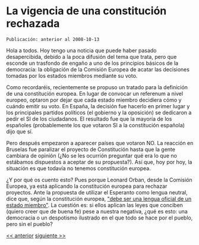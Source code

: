 # La vigencia de una constitución rechazada

`Publicación: anterior al 2008-10-13`

Hola a todos. Hoy tengo una noticia que puede haber pasado desapercibida, debido a la poca difusión del tema que trata, pero que esconde un trasfondo de engaño a uno de los principios básicos de la democracia: la obligación de la Comisión Europea de acatar las decisiones tomadas por los estados miembros mediante su voto.

Como recordaréis, recientemente se propuso un tratado para la definición de una constitución europea. En lugar de convocar un referenum a nivel europeo, optaron por dejar que cada estado miembro decidiera cómo y cuándo emitir su voto. En España, la decisión fue hacerlo en primer lugar y los principales partidos políticos (el gobierno y la oposición) se dedicaron a pedir el SI de los ciudadanos. El resultado fue que la mayoría de los españoles (probablemente los que votaron SI a la constitución española) dijo que sí.

Pero después empezaron a aparecer países que votaron NO. La reacción en Bruselas fue paralizar el proyecto de Constitución hasta que la gente cambiara de opinión (¿No se les ocurrión preguntar qué era lo que no estábamos dispuestos a aceptar de su propuesta?). Así que, hoy por hoy, la situación es que todavía no tenemos constitución europea.

¿Y por qué os cuento esto? Pues porque Leonard Orban, desde la Comisión Europea, ya está aplicando la constitución europea para rechazar proyectos. Ante la propuesta de utilizar el Esperanto como lengua neutral, dice que, según la constitución europea, ["debe ser una lengua oficial de un estado miembro"](http://www.esperanto.org/Ondo/Df2007.htm#df161). La cuestión es: si ellos aplican las leyes que conciben (quiero creer que de buena fe) pese a nuestra negativa, ¿qué es esto: una democracia o un despotismo ilustrado en el que todo se hace por el pueblo, pero sin el pueblo?

[<< anterior](10.La_colmena_escribe_la_ley.md) [siguiente >>](../2/01.Moviendo_la_Torre.md)
